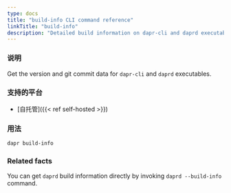 ```yaml
---
type: docs
title: "build-info CLI command reference"
linkTitle: "build-info"
description: "Detailed build information on dapr-cli and daprd executables"
---
```


### 说明

Get the version and git commit data for `dapr-cli` and `daprd` executables.

### 支持的平台

- [自托管]({{< ref self-hosted >}})

### 用法

```bash
dapr build-info
```

### Related facts

You can get `daprd` build information directly by invoking `daprd --build-info` command.
